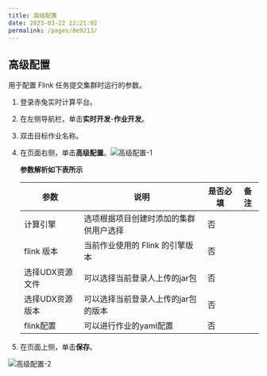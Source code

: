 ```yaml
---
title: 高级配置
date: 2023-03-22 22:21:02
permalink: /pages/8e9213/
---
```

## 高级配置

用于配置 Flink 任务提交集群时运行的参数。

1. 登录赤兔实时计算平台。

2. 在左侧导航栏，单击**实时开发**-**作业开发**。

3. 双击目标作业名称。

4. 在页面右侧，单击**高级配置**。![高级配置-1](/chitu-sdp-website/docs/高级配置-1.png)

   **参数解析如下表所示**

   | 参数            | 说明                                   | 是否必填 | 备注 |
   | --------------- | -------------------------------------- | -------- | ---- |
   | 计算引擎        | 选项根据项目创建时添加的集群供用户选择 | 否       |      |
   | flink 版本      | 当前作业使用的 Flink 的引擎版本        | 否       |      |
   | 选择UDX资源文件 | 可以选择当前登录人上传的jar包          | 否       |      |
   | 选择UDX资源版本 | 可以选择当前登录人上传的jar包的版本    | 否       |      |
   | flink配置       | 可以进行作业的yaml配置                 | 否       |      |

5. 在页面上侧，单击**保存**。

![高级配置-2](/chitu-sdp-website/docs/高级配置-2.png)
